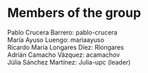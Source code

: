 # Members of the group

Pablo Crucera Barrero: pablo-crucera  
María Ayuso Luengo: mariaayuso  
Ricardo María Longares Díez: Rlongares  
Adrián Camacho Vázquez: acamachov  
Júlia Sánchez Martínez: Julia-upc (leader)
